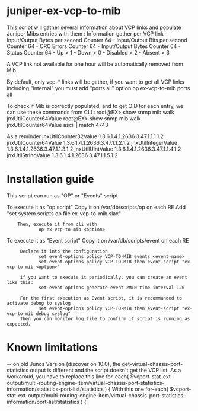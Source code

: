 juniper-ex-vcp-to-mib
=====================

This script will gather several information about VCP links and populate Juniper Mibs entries with them :
Information gather per VCP link
	   - Input/Output Bytes per second  Counter 64
	   - Input/Output Bits per second   Counter 64
	   - CRC Errors                     Counter 64
	   - Input/Output Bytes             Counter 64
	   - Status 						Counter 64
			- Up 		>	1
			- Down 		>	0
			- Disabled 	>	2
			- Absent 	>	3

A VCP link not available for one hour will be automatically removed from Mib 
	   
By default, only vcp-* links will be gather, if you want to get all VCP links including "internal" you must add "ports all" option 
		op ex-vcp-to-mib ports all
	   
To check if Mib is correctly populated, and to get OID for each entry, we can use these commands from CLI : 
		root@EX> show snmp mib walk jnxUtilCounter64Value
		root@EX> show snmp mib walk jnxUtilCounter64Value ascii | match 4743

As a reminder 
		jnxUtilCounter32Value           1.3.6.1.4.1.2636.3.47.1.1.1.1.2
		jnxUtilCounter64Value           1.3.6.1.4.1.2636.3.47.1.1.2.1.2
		jnxUtilIntegerValue             1.3.6.1.4.1.2636.3.47.1.1.3.1.2
		jnxUtilUintValue                1.3.6.1.4.1.2636.3.47.1.1.4.1.2
		jnxUtilStringValue              1.3.6.1.4.1.2636.3.47.1.1.5.1.2          
                
                
Installation guide
==================

This script can run as "OP" or "Events" script

To execute it as "op script"
		Copy it on /var/db/scripts/op on each RE
		Add "set system scripts op file ex-vcp-to-mib.slax"
		
		Then, execute it from cli with 
				op ex-vcp-to-mib <option>
				
To execute it as "Event script"
		 Copy it on /var/db/scripts/event on each RE
		 
		 Declare it into the configuration
				set event-options policy VCP-TO-MIB events <event-name>
				set event-options policy VCP-TO-MIB then event-script "ex-vcp-to-mib <option>"
				
		 if you want to execute it periodically, you can create an event like this:
				set event-options generate-event 2MIN time-interval 120
		 
		 For the first execution as Event script, it is recommanded to activate debug to syslog
				set event-options policy VCP-TO-MIB then event-script "ex-vcp-to-mib debug syslog"
		 Then you can monitor log file to confirm if script is running as expected.
		 
Known limitations
=================

-- on old Junos Version (discover on 10.0), the get-virtual-chassis-port-statistics output is different and the script doesn't get the VCP list. 
As a workaroud, you have to replace this line
		for-each( $vcport-stat-ext-output/multi-routing-engine-item/virtual-chassis-port-statistics-information/statistics-port-list/statistics ) {
With this one 
		for-each( $vcport-stat-ext-output/multi-routing-engine-item/virtual-chassis-port-statistics-information/port-list/statistics ) {
        

